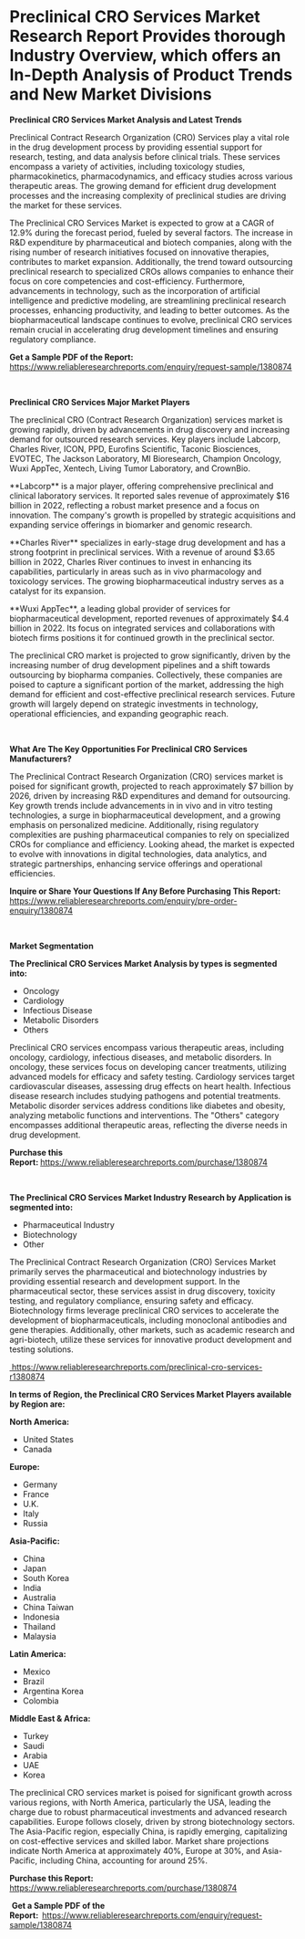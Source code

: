 <p><h1>Preclinical CRO Services Market Research Report Provides thorough Industry Overview, which offers an In-Depth Analysis of Product Trends and New Market Divisions</h1></p><p><strong>Preclinical CRO Services Market Analysis and Latest Trends</strong></p>
<p><p>Preclinical Contract Research Organization (CRO) Services play a vital role in the drug development process by providing essential support for research, testing, and data analysis before clinical trials. These services encompass a variety of activities, including toxicology studies, pharmacokinetics, pharmacodynamics, and efficacy studies across various therapeutic areas. The growing demand for efficient drug development processes and the increasing complexity of preclinical studies are driving the market for these services.</p><p>The Preclinical CRO Services Market is expected to grow at a CAGR of 12.9% during the forecast period, fueled by several factors. The increase in R&D expenditure by pharmaceutical and biotech companies, along with the rising number of research initiatives focused on innovative therapies, contributes to market expansion. Additionally, the trend toward outsourcing preclinical research to specialized CROs allows companies to enhance their focus on core competencies and cost-efficiency. Furthermore, advancements in technology, such as the incorporation of artificial intelligence and predictive modeling, are streamlining preclinical research processes, enhancing productivity, and leading to better outcomes. As the biopharmaceutical landscape continues to evolve, preclinical CRO services remain crucial in accelerating drug development timelines and ensuring regulatory compliance.</p></p>
<p><strong>Get a Sample PDF of the Report:&nbsp;</strong> <a href="https://www.reliableresearchreports.com/enquiry/request-sample/1380874?utm_campaign=2740&utm_medium=2&utm_source=Github&utm_content=ia&utm_term=13042025&utm_id=preclinical-cro-services">https://www.reliableresearchreports.com/enquiry/request-sample/1380874</a></p>
<p>&nbsp;</p>
<p><strong>Preclinical CRO Services Major Market Players</strong></p>
<p><p>The preclinical CRO (Contract Research Organization) services market is growing rapidly, driven by advancements in drug discovery and increasing demand for outsourced research services. Key players include Labcorp, Charles River, ICON, PPD, Eurofins Scientific, Taconic Biosciences, EVOTEC, The Jackson Laboratory, MI Bioresearch, Champion Oncology, Wuxi AppTec, Xentech, Living Tumor Laboratory, and CrownBio.</p><p>**Labcorp** is a major player, offering comprehensive preclinical and clinical laboratory services. It reported sales revenue of approximately $16 billion in 2022, reflecting a robust market presence and a focus on innovation. The company's growth is propelled by strategic acquisitions and expanding service offerings in biomarker and genomic research.</p><p>**Charles River** specializes in early-stage drug development and has a strong footprint in preclinical services. With a revenue of around $3.65 billion in 2022, Charles River continues to invest in enhancing its capabilities, particularly in areas such as in vivo pharmacology and toxicology services. The growing biopharmaceutical industry serves as a catalyst for its expansion.</p><p>**Wuxi AppTec**, a leading global provider of services for biopharmaceutical development, reported revenues of approximately $4.4 billion in 2022. Its focus on integrated services and collaborations with biotech firms positions it for continued growth in the preclinical sector.</p><p>The preclinical CRO market is projected to grow significantly, driven by the increasing number of drug development pipelines and a shift towards outsourcing by biopharma companies. Collectively, these companies are poised to capture a significant portion of the market, addressing the high demand for efficient and cost-effective preclinical research services. Future growth will largely depend on strategic investments in technology, operational efficiencies, and expanding geographic reach.</p></p>
<p>&nbsp;</p>
<p><strong>What Are The Key Opportunities For Preclinical CRO Services Manufacturers?</strong></p>
<p><p>The Preclinical Contract Research Organization (CRO) services market is poised for significant growth, projected to reach approximately $7 billion by 2026, driven by increasing R&D expenditures and demand for outsourcing. Key growth trends include advancements in in vivo and in vitro testing technologies, a surge in biopharmaceutical development, and a growing emphasis on personalized medicine. Additionally, rising regulatory complexities are pushing pharmaceutical companies to rely on specialized CROs for compliance and efficiency. Looking ahead, the market is expected to evolve with innovations in digital technologies, data analytics, and strategic partnerships, enhancing service offerings and operational efficiencies.</p></p>
<p><strong>Inquire or Share Your Questions If Any Before Purchasing This Report:</strong> <a href="https://www.reliableresearchreports.com/enquiry/pre-order-enquiry/1380874?utm_campaign=2740&utm_medium=2&utm_source=Github&utm_content=ia&utm_term=13042025&utm_id=preclinical-cro-services">https://www.reliableresearchreports.com/enquiry/pre-order-enquiry/1380874</a></p>
<p>&nbsp;</p>
<p><strong>Market Segmentation</strong></p>
<p><strong>The Preclinical CRO Services Market Analysis by types is segmented into:</strong></p>
<p><ul><li>Oncology</li><li>Cardiology</li><li>Infectious Disease</li><li>Metabolic Disorders</li><li>Others</li></ul></p>
<p><p>Preclinical CRO services encompass various therapeutic areas, including oncology, cardiology, infectious diseases, and metabolic disorders. In oncology, these services focus on developing cancer treatments, utilizing advanced models for efficacy and safety testing. Cardiology services target cardiovascular diseases, assessing drug effects on heart health. Infectious disease research includes studying pathogens and potential treatments. Metabolic disorder services address conditions like diabetes and obesity, analyzing metabolic functions and interventions. The "Others" category encompasses additional therapeutic areas, reflecting the diverse needs in drug development.</p></p>
<p><strong>Purchase this Report:&nbsp;</strong><a href="https://www.reliableresearchreports.com/purchase/1380874?utm_campaign=2740&utm_medium=2&utm_source=Github&utm_content=ia&utm_term=13042025&utm_id=preclinical-cro-services">https://www.reliableresearchreports.com/purchase/1380874</a></p>
<p>&nbsp;</p>
<p><strong>The Preclinical CRO Services Market Industry Research by Application is segmented into:</strong></p>
<p><ul><li>Pharmaceutical Industry</li><li>Biotechnology</li><li>Other</li></ul></p>
<p><p>The Preclinical Contract Research Organization (CRO) Services Market primarily serves the pharmaceutical and biotechnology industries by providing essential research and development support. In the pharmaceutical sector, these services assist in drug discovery, toxicity testing, and regulatory compliance, ensuring safety and efficacy. Biotechnology firms leverage preclinical CRO services to accelerate the development of biopharmaceuticals, including monoclonal antibodies and gene therapies. Additionally, other markets, such as academic research and agri-biotech, utilize these services for innovative product development and testing solutions.</p></p>
<p><a href="https://www.reliableresearchreports.com/preclinical-cro-services-r1380874?utm_campaign=2740&utm_medium=2&utm_source=Github&utm_content=ia&utm_term=13042025&utm_id=preclinical-cro-services">&nbsp;https://www.reliableresearchreports.com/preclinical-cro-services-r1380874</a></p>
<p><strong>In terms of Region, the Preclinical CRO Services Market Players available by Region are:</strong></p>
<p>
    <p> <strong> North America: </strong>
        <ul>
            <li>United States</li>
            <li>Canada</li>
        </ul>
        </p> 
    <p> <strong> Europe: </strong>
        <ul>
            <li>Germany</li>
            <li>France</li>
            <li>U.K.</li>
            <li>Italy</li>
            <li>Russia</li>
        </ul>
        </p> 
    <p> <strong> Asia-Pacific: </strong>
        <ul>
            <li>China</li>
            <li>Japan</li>
            <li>South Korea</li>
            <li>India</li>
            <li>Australia</li>
            <li>China Taiwan</li>
            <li>Indonesia</li>
            <li>Thailand</li>
            <li>Malaysia</li>
        </ul>
        </p> 
    <p> <strong> Latin America: </strong>
        <ul>
            <li>Mexico</li>
            <li>Brazil</li>
            <li>Argentina Korea</li>
            <li>Colombia</li>
        </ul>
        </p> 
    <p> <strong> Middle East & Africa: </strong>
        <ul>
            <li>Turkey</li>
            <li>Saudi</li>
            <li>Arabia</li>
            <li>UAE</li>
            <li>Korea</li>
        </ul>
    </p>
    </p>
<p><p>The preclinical CRO services market is poised for significant growth across various regions, with North America, particularly the USA, leading the charge due to robust pharmaceutical investments and advanced research capabilities. Europe follows closely, driven by strong biotechnology sectors. The Asia-Pacific region, especially China, is rapidly emerging, capitalizing on cost-effective services and skilled labor. Market share projections indicate North America at approximately 40%, Europe at 30%, and Asia-Pacific, including China, accounting for around 25%.</p></p>
<p><strong>Purchase this Report: </strong><a href="https://www.reliableresearchreports.com/purchase/1380874?utm_campaign=2740&utm_medium=2&utm_source=Github&utm_content=ia&utm_term=13042025&utm_id=preclinical-cro-services">https://www.reliableresearchreports.com/purchase/1380874</a></p>
<p>&nbsp;<strong>Get a Sample PDF of the Report:&nbsp;&nbsp;</strong><a href="https://www.reliableresearchreports.com/enquiry/request-sample/1380874?utm_campaign=2740&utm_medium=2&utm_source=Github&utm_content=ia&utm_term=13042025&utm_id=preclinical-cro-services">https://www.reliableresearchreports.com/enquiry/request-sample/1380874</a></p>
<p><strong></strong></p>
<p><p></p><p></p><p></p></p>